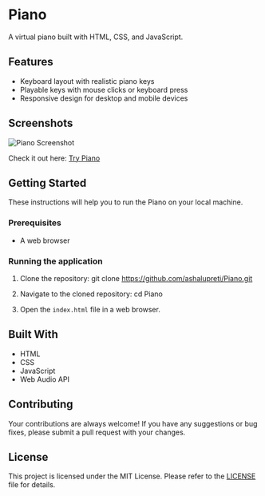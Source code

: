 # Piano

A virtual piano built with HTML, CSS, and JavaScript.

## Features
- Keyboard layout with realistic piano keys
- Playable keys with mouse clicks or keyboard press
- Responsive design for desktop and mobile devices

## Screenshots
![Piano Screenshot](https://user-images.githubusercontent.com/90265701/216534742-dd18b9f6-f241-42a6-8a5e-97d0519dfc2d.png)

Check it out here: [Try Piano](https://ashalupreti.github.io/Piano/)

## Getting Started

These instructions will help you to run the Piano on your local machine.

### Prerequisites

- A web browser

### Running the application

1. Clone the repository:
git clone https://github.com/ashalupreti/Piano.git

2. Navigate to the cloned repository:
cd Piano

3. Open the `index.html` file in a web browser.

## Built With

- HTML
- CSS
- JavaScript
- Web Audio API

## Contributing

Your contributions are always welcome! If you have any suggestions or bug fixes, please submit a pull request with your changes.

## License

This project is licensed under the MIT License. Please refer to the [LICENSE](Piano/LICENSE.md) file for details.
